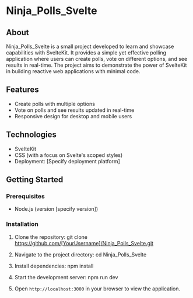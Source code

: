 # Ninja_Polls_Svelte

## About

Ninja_Polls_Svelte is a small project developed to learn and showcase capabilities with SvelteKit. It provides a simple yet effective polling application where users can create polls, vote on different options, and see results in real-time. The project aims to demonstrate the power of SvelteKit in building reactive web applications with minimal code.

## Features

- Create polls with multiple options
- Vote on polls and see results updated in real-time
- Responsive design for desktop and mobile users

## Technologies

- SvelteKit
- CSS (with a focus on Svelte's scoped styles)
- Deployment: [Specify deployment platform]

## Getting Started

### Prerequisites

- Node.js (version [specify version])

### Installation

1. Clone the repository:
   git clone https://github.com/[YourUsername]/Ninja_Polls_Svelte.git

2. Navigate to the project directory:
   cd Ninja_Polls_Svelte

3. Install dependencies:
   npm install

4. Start the development server:
   npm run dev

5. Open `http://localhost:3000` in your browser to view the application.
